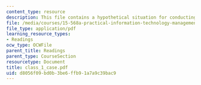 ```yaml
---
content_type: resource
description: This file contains a hypothetical situation for conducting a class discussion.
file: /media/courses/15-568a-practical-information-technology-management-spring-2005/d8056f09bd0b3be6ffb91a7a9c39bac9_class_1_case.pdf
file_type: application/pdf
learning_resource_types:
- Readings
ocw_type: OCWFile
parent_title: Readings
parent_type: CourseSection
resourcetype: Document
title: class_1_case.pdf
uid: d8056f09-bd0b-3be6-ffb9-1a7a9c39bac9
---
```

